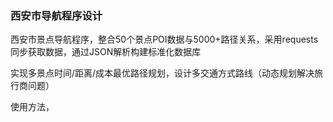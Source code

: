 ### 西安市导航程序设计

西安市景点导航程序，整合50个景点POI数据与5000+路径关系，采用requests同步获取数据，通过JSON解析构建标准化数据库

实现多景点时间/距离/成本最优路径规划，设计多交通方式路线（动态规划解决旅行商问题）


使用方法，
